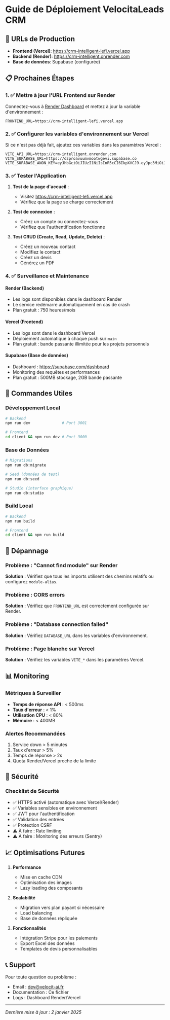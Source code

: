 # Guide de Déploiement VelocitaLeads CRM

## 🚀 URLs de Production

- **Frontend (Vercel)**: https://crm-intelligent-lefi.vercel.app
- **Backend (Render)**: https://crm-intelligent.onrender.com
- **Base de données**: Supabase (configurée)

## 📋 Prochaines Étapes

### 1. ✅ Mettre à jour l'URL Frontend sur Render

Connectez-vous à [Render Dashboard](https://dashboard.render.com) et mettez à jour la variable d'environnement :

```
FRONTEND_URL=https://crm-intelligent-lefi.vercel.app
```

### 2. ✅ Configurer les variables d'environnement sur Vercel

Si ce n'est pas déjà fait, ajoutez ces variables dans les paramètres Vercel :

```
VITE_API_URL=https://crm-intelligent.onrender.com
VITE_SUPABASE_URL=https://dzproavuumvmootwgevi.supabase.co
VITE_SUPABASE_ANON_KEY=eyJhbGciOiJIUzI1NiIsInR5cCI6IkpXVCJ9.eyJpc3MiOiJzdXBhYmFzZSIsInJlZiI6ImR6cHJvYXZ1dW12bW9vdHdnZXZpIiwicm9sZSI6ImFub24iLCJpYXQiOjE3NTQ0OTQ1MzgsImV4cCI6MjA3MDA3MDUzOH0.uSSd6zU7y7fXRflOpN8V6xt2fzRkPx1EPJjSxMu_ALA
```

### 3. ✅ Tester l'Application

1. **Test de la page d'accueil** :
   - Visitez https://crm-intelligent-lefi.vercel.app
   - Vérifiez que la page se charge correctement

2. **Test de connexion** :
   - Créez un compte ou connectez-vous
   - Vérifiez que l'authentification fonctionne

3. **Test CRUD (Create, Read, Update, Delete)** :
   - Créez un nouveau contact
   - Modifiez le contact
   - Créez un devis
   - Générez un PDF

### 4. ✅ Surveillance et Maintenance

#### Render (Backend)
- Les logs sont disponibles dans le dashboard Render
- Le service redémarre automatiquement en cas de crash
- Plan gratuit : 750 heures/mois

#### Vercel (Frontend)
- Les logs sont dans le dashboard Vercel
- Déploiement automatique à chaque push sur `main`
- Plan gratuit : bande passante illimitée pour les projets personnels

#### Supabase (Base de données)
- Dashboard : https://supabase.com/dashboard
- Monitoring des requêtes et performances
- Plan gratuit : 500MB stockage, 2GB bande passante

## 🔧 Commandes Utiles

### Développement Local

```bash
# Backend
npm run dev              # Port 3001

# Frontend
cd client && npm run dev # Port 3000
```

### Base de Données

```bash
# Migrations
npm run db:migrate

# Seed (données de test)
npm run db:seed

# Studio (interface graphique)
npm run db:studio
```

### Build Local

```bash
# Backend
npm run build

# Frontend
cd client && npm run build
```

## 🐛 Dépannage

### Problème : "Cannot find module" sur Render
**Solution** : Vérifiez que tous les imports utilisent des chemins relatifs ou configurez `module-alias`.

### Problème : CORS errors
**Solution** : Vérifiez que `FRONTEND_URL` est correctement configurée sur Render.

### Problème : "Database connection failed"
**Solution** : Vérifiez `DATABASE_URL` dans les variables d'environnement.

### Problème : Page blanche sur Vercel
**Solution** : Vérifiez les variables `VITE_*` dans les paramètres Vercel.

## 📊 Monitoring

### Métriques à Surveiller
- **Temps de réponse API** : < 500ms
- **Taux d'erreur** : < 1%
- **Utilisation CPU** : < 80%
- **Mémoire** : < 400MB

### Alertes Recommandées
1. Service down > 5 minutes
2. Taux d'erreur > 5%
3. Temps de réponse > 2s
4. Quota Render/Vercel proche de la limite

## 🔐 Sécurité

### Checklist de Sécurité
- ✅ HTTPS activé (automatique avec Vercel/Render)
- ✅ Variables sensibles en environnement
- ✅ JWT pour l'authentification
- ✅ Validation des entrées
- ✅ Protection CSRF
- ⚠️ À faire : Rate limiting
- ⚠️ À faire : Monitoring des erreurs (Sentry)

## 📈 Optimisations Futures

1. **Performance**
   - Mise en cache CDN
   - Optimisation des images
   - Lazy loading des composants

2. **Scalabilité**
   - Migration vers plan payant si nécessaire
   - Load balancing
   - Base de données répliquée

3. **Fonctionnalités**
   - Intégration Stripe pour les paiements
   - Export Excel des données
   - Templates de devis personnalisables

## 📞 Support

Pour toute question ou problème :
- Email : dev@velocit-ai.fr
- Documentation : Ce fichier
- Logs : Dashboard Render/Vercel

---

*Dernière mise à jour : 2 janvier 2025*